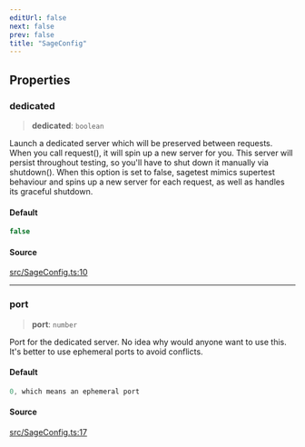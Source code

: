 ```yaml
---
editUrl: false
next: false
prev: false
title: "SageConfig"
---
```


## Properties

### dedicated

> **dedicated**: `boolean`

Launch a dedicated server which will be preserved between requests.
When you call request(), it will spin up a new server for you.
This server will persist throughout testing, so you'll have to shut down it manually via shutdown().
When this option is set to false, sagetest mimics supertest behaviour and spins up a new server for each request,
as well as handles its graceful shutdown.

#### Default

```ts
false
```

#### Source

[src/SageConfig.ts:10](https://github.com/eddienubes/sagetest/blob/c1a99be/src/SageConfig.ts#L10)

***

### port

> **port**: `number`

Port for the dedicated server.
No idea why would anyone want to use this. It's better to use ephemeral ports to avoid conflicts.

#### Default

```ts
0, which means an ephemeral port
```

#### Source

[src/SageConfig.ts:17](https://github.com/eddienubes/sagetest/blob/c1a99be/src/SageConfig.ts#L17)
